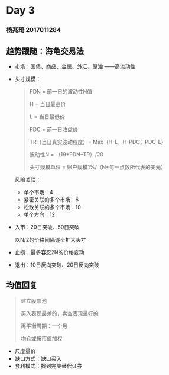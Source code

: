 # Day 3

### 杨兆琦 2017011284



## 趋势跟随：海龟交易法

- 市场：国债、商品、金属、外汇、原油 ——高流动性

- 头寸规模：

  > PDN = 前一日的波动性N值
  >
  > H = 当日最高价
  >
  > L = 当日最低价
  >
  > PDC = 前一日收盘价
  >
  > TR（当日真实波动程度）= Max（H-L，H-PDC，PDC-L）
  >
  > 波动性N = （19*PDN+TR）/20
  >
  > 头寸规模单位 = 账户规模1%/（N*每一点数所代表的美元）

  风险关联：

  - 单个市场：4
  - 紧密关联的多个市场：6
  - 松散关联的多个市场：10
  - 单个方向：12

- 入市：20日突破、50日突破

  以N/2的价格间隔逐步扩大头寸

- 止损：最多容忍2N的价格变动

- 退出：10日反向突破、20日反向突破

  

## 均值回复

> 建立股票池
>
> 买入表现最差的，卖空表现最好的
>
> 再平衡周期：一个月
>
> 均仓或按市值加权

- 尺度量价
- 缺口方式：缺口买入
- 套利模式：找到完美替代证券

